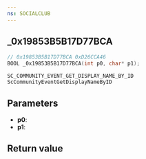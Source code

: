 ```yaml
---
ns: SOCIALCLUB
---
```

## _0x19853B5B17D77BCA

```c
// 0x19853B5B17D77BCA 0xD26CCA46
BOOL _0x19853B5B17D77BCA(int p0, char* p1);
```

```
SC_COMMUNITY_EVENT_GET_DISPLAY_NAME_BY_ID
ScCommunityEventGetDisplayNameByID
```

## Parameters
* **p0**: 
* **p1**: 

## Return value
